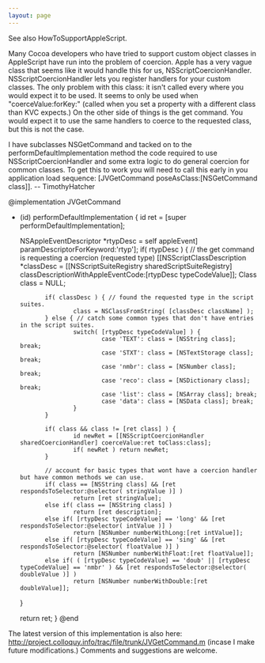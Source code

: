 ```yaml
---
layout: page
---
```




See also HowToSupportAppleScript. 

Many Cocoa developers who have tried to support custom object classes in AppleScript have run into the problem of coercion. Apple has a very vague class that seems like it would handle this for us, NSScriptCoercionHandler. NSScriptCoercionHandler lets you register handlers for your custom classes. The only problem with this class: it isn't called every where you would expect it to be used. It seems to only be used when "coerceValue:forKey:" (called when you set a property with a different class than KVC expects.) On the other side of things is the get command. You would expect it to use the same handlers to coerce to the requested class, but this is not the case.

I have subclasses NSGetCommand and tacked on to the performDefaultImplementation method the code required to use NSScriptCoercionHandler and some extra logic to do general coercion for common classes. To get this to work you will need to call this early in you application load sequence: [JVGetCommand poseAsClass:[NSGetCommand class]]. -- TimothyHatcher

    
   @implementation JVGetCommand
   - (id) performDefaultImplementation {
        id ret = [super performDefaultImplementation];

        NSAppleEventDescriptor *rtypDesc = self appleEvent] paramDescriptorForKeyword:'rtyp'];
        if( rtypDesc ) { // the get command is requesting a coercion (requested type) 
                [[NSScriptClassDescription *classDesc = [[NSScriptSuiteRegistry sharedScriptSuiteRegistry] classDescriptionWithAppleEventCode:[rtypDesc typeCodeValue]];
                Class class = NULL;

                if( classDesc ) { // found the requested type in the script suites.
                        class = NSClassFromString( [classDesc className] );
                } else { // catch some common types that don't have entries in the script suites.
                        switch( [rtypDesc typeCodeValue] ) {
                                case 'TEXT': class = [NSString class]; break;
                                case 'STXT': class = [NSTextStorage class]; break;
                                case 'nmbr': class = [NSNumber class]; break;
                                case 'reco': class = [NSDictionary class]; break;
                                case 'list': class = [NSArray class]; break;
                                case 'data': class = [NSData class]; break;
                        }
                }

                if( class && class != [ret class] ) {
                        id newRet = [[NSScriptCoercionHandler sharedCoercionHandler] coerceValue:ret toClass:class];
                        if( newRet ) return newRet;
                }

                // account for basic types that wont have a coercion handler but have common methods we can use.
                if( class == [NSString class] && [ret respondsToSelector:@selector( stringValue )] )
                        return [ret stringValue];
                else if( class == [NSString class] )
                        return [ret description];
                else if( [rtypDesc typeCodeValue] == 'long' && [ret respondsToSelector:@selector( intValue )] )
                        return [NSNumber numberWithLong:[ret intValue]];
                else if( [rtypDesc typeCodeValue] == 'sing' && [ret respondsToSelector:@selector( floatValue )] )
                        return [NSNumber numberWithFloat:[ret floatValue]];
                else if( ( [rtypDesc typeCodeValue] == 'doub' || [rtypDesc typeCodeValue] == 'nmbr' ) && [ret respondsToSelector:@selector( doubleValue )] )
                        return [NSNumber numberWithDouble:[ret doubleValue]];
        }

        return ret;
   }
   @end


The latest version of this implementation is also here: http://project.colloquy.info/trac/file/trunk/JVGetCommand.m (incase I make future modifications.) Comments and suggestions are welcome.

